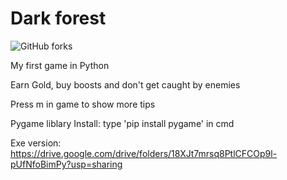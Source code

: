 # Dark forest
![GitHub forks](https://img.shields.io/badge/Version-1.2-red)

My first game in Python

Earn Gold, buy boosts and don't get caught by enemies

Press m in game to show more tips

Pygame liblary
Install: type 'pip install pygame' in cmd

Exe version: https://drive.google.com/drive/folders/18XJt7mrsq8PtlCFCOp9l-pUfNfoBimPy?usp=sharing
